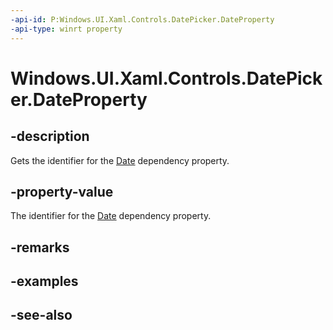 ```yaml
---
-api-id: P:Windows.UI.Xaml.Controls.DatePicker.DateProperty
-api-type: winrt property
---
```


<!-- Property syntax
public Windows.UI.Xaml.DependencyProperty DateProperty { get; }
-->

# Windows.UI.Xaml.Controls.DatePicker.DateProperty

## -description
Gets the identifier for the [Date](datepicker_date.md) dependency property.



## -property-value
The identifier for the [Date](datepicker_date.md) dependency property.

## -remarks

## -examples

## -see-also
